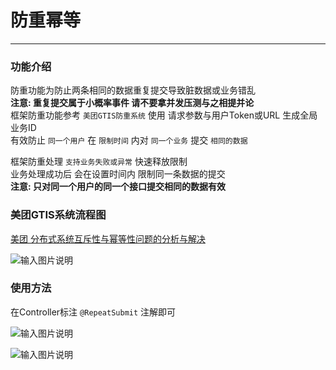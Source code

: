 # 防重幂等
- - -
### 功能介绍

防重功能为防止两条相同的数据重复提交导致脏数据或业务错乱<br>
**注意: 重复提交属于小概率事件 请不要拿并发压测与之相提并论**<br>
框架防重功能参考 `美团GTIS防重系统` 使用 请求参数与用户Token或URL 生成全局业务ID<br>
有效防止 `同一个用户` 在 `限制时间` 内对 `同一个业务` 提交 `相同的数据`

框架防重处理 `支持业务失败或异常` 快速释放限制<br>
业务处理成功后 会在设置时间内 限制同一条数据的提交<br>
**注意: 只对同一个用户的同一个接口提交相同的数据有效**




### 美团GTIS系统流程图

[美团 分布式系统互斥性与幂等性问题的分析与解决](https://tech.meituan.com/2016/09/29/distributed-system-mutually-exclusive-idempotence-cerberus-gtis.html)

![输入图片说明](https://foruda.gitee.com/images/1678979231862359032/34f030c5_1766278.png "屏幕截图")

### 使用方法

在Controller标注 `@RepeatSubmit` 注解即可

![输入图片说明](https://foruda.gitee.com/images/1678979236772683145/9fa27e5b_1766278.png "屏幕截图")

![输入图片说明](https://foruda.gitee.com/images/1678979240831458322/8e1fac4b_1766278.png "屏幕截图")